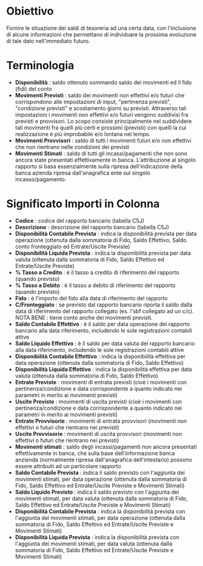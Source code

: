 # Obiettivo

Fornire le situazione dei saldi di tesoreria ad una certa data, con l'inclusione di alcune informazioni che permettano di individuare la prossima evoluzione di tale dato nell'immediato futuro.

# Terminologia

- **Disponibilità** :  saldo ottenuto sommando saldo dei movimenti ed il fido (fidi) del conto
- **Movimenti Previsti** :  saldo dei movimenti non effettivi e/o futuri che corrispondono alle impostazioni di input, "pertinenza previsti", "condizione previsti" e scostamento giorni su previsti. Attraverso tali impostazioni i movimenti non effettivi e/o futuri vengono suddivisi fra previsti e provvisori. Lo scopo consiste principalmente nel suddividere tali movimenti fra quelli più certi e prossimi (previsti) con quelli la cui realizzazione è più improbabile e/o lontana nel tempo.
- **Movimenti Provvisori** :  saldo di tutti i movimenti futuri e/o non effettivi che non rientrano nelle condizioni dei previsti
- **Movimenti Stimati** :  saldo di tutti gli incassi/pagamenti che non sono ancora state presentati effettivamente in banca. L'attribuzione al singolo rapporto si basa essenzialmente sulla ripresa dell'indicazione della banca azienda ripresa dall'anagrafica ente sul singolo incasso/pagamento.

# Significato Importi in Colonna

-  **Codice** :  codice del rapporto bancario (tabella C5J)
-  **Descrizione** :  descrizione del rapporto bancario (tabella C5J)
-  **Disponibilità Contabile Prevista** :  indica la disponibilità prevista per data operazione (ottenuta dalla sommatoria di Fido, Saldo Effettivo, Saldo conto fronteggiato ed Entrate/Uscite Previste)
-  **Disponibilità Liquida Prevista** :  indica la disponibilità prevista per data valuta (ottenuta dalla sommatoria di Fido, Saldo Effettivo ed Entrate/Uscite Previste)
-  **% Tasso a Credito** :  è il tasso a credito di riferimento del rapporto (quando previsto)
-  **% Tasso a Debito** :  è il tasso a debito di riferimento del rapporto (quando previsto)
-  **Fido** :  è l'importo del fido alla data di riferimento del rapporto
-  **C/Fronteggiato** :  se previsto dal rapporto bancario riporta il saldo dalla data di riferimento del rapporto collegato (es. l'sbf collegato ad un c/c). NOTA BENE :  tiene conto anche dei movimenti previsti.
-  **Saldo Contabile Effettivo** :  è il saldo per data operazione del rapporto bancario alla data riferimento, includendo le sole registrazioni contabili attive
-  **Saldo Liquido Effettivo** :  è il saldo per data valuta del rapporto bancario alla data riferimento, includendo le sole registrazioni contabili attive
-  **Disponibilità Contabile Effettivo** :  indica la disponibilità effettiva per data operazione (ottenuta dalla sommatoria di Fido, Saldo Effettivo)
-  **Disponibilità Liquida Effettivo** :  indica la disponibilità effettiva per data valuta (ottenuta dalla sommatoria di Fido, Saldo Effettivo)
-  **Entrate Previste** :  movimenti di entrata previsti (cioè i movimenti con pertinenza/condizione e data corrispondente a quanto indicato nei parametri in merito ai movimenti previsti)
-  **Uscite Previste** :  movimenti di uscita previsti (cioè i movimenti con pertinenza/condizione e data corrispondente a quanto indicato nei parametri in merito ai movimenti previsti)
-  **Entrate Provvisorie** :  movimenti di entrata provvisori (movimenti non effettivi o futuri che rientrano nei previsti)
-  **Uscite Provvisorie** :  movimenti di uscita provvisori (movimenti non effettivi o futuri che rientrano nei previsti)
-  **Movimenti stimati** :  saldo degli incassi/pagamenti non ancora presentati effettivamente in banca, che sulla base dell'informazione banca anzienda (normalmente ripresa dall'anagrafica dell'intestario) possono essere attribuiti ad un particolare rapporto
-  **Saldo Contabile Prevista** :  indica il saldo previsto con l'aggiunta dei movimenti stimati, per data operazione (ottenuta dalla sommatoria di Fido, Saldo Effettivo ed Entrate/Uscite Previste e Movimenti Stimati)
-  **Saldo Liquido Previsto** :  indica il saldo previsto con l'aggiunta dei movimenti stimati, per data valuta (ottenuta dalla sommatoria di Fido, Saldo Effettivo ed Entrate/Uscite Previste e Movimenti Stimati)
-  **Disponibilità Contabile Prevista** :  indica la disponibilità prevista con l'aggiunta dei movimenti stimati, per data operazione (ottenuta dalla sommatoria di Fido, Saldo Effettivo ed Entrate/Uscite Previste e Movimenti Stimati)
-  **Disponibilità Liquida Prevista** :  indica la disponibilità prevista con l'aggiunta dei movimenti stimati, per data valuta (ottenuta dalla sommatoria di Fido, Saldo Effettivo ed Entrate/Uscite Previste e Movimenti Stimati)




